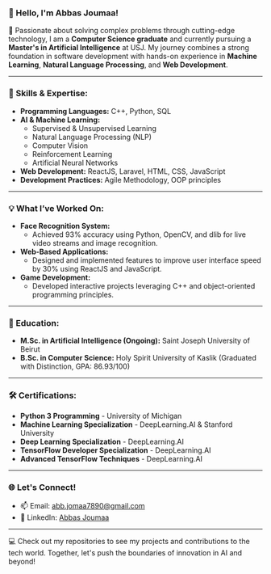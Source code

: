 ### 👋 Hello, I'm Abbas Joumaa!

🚀 Passionate about solving complex problems through cutting-edge technology, I am a **Computer Science graduate** and currently pursuing a **Master's in Artificial Intelligence** at USJ. My journey combines a strong foundation in software development with hands-on experience in **Machine Learning**, **Natural Language Processing**, and **Web Development**.

---

### 🌟 Skills & Expertise:
- **Programming Languages:** C++, Python, SQL
- **AI & Machine Learning:** 
  - Supervised & Unsupervised Learning
  - Natural Language Processing (NLP)
  - Computer Vision
  - Reinforcement Learning
  - Artificial Neural Networks
- **Web Development:** ReactJS, Laravel, HTML, CSS, JavaScript
- **Development Practices:** Agile Methodology, OOP principles

---

### 💡 What I’ve Worked On:
- **Face Recognition System:** 
  - Achieved 93% accuracy using Python, OpenCV, and dlib for live video streams and image recognition.
- **Web-Based Applications:**
  - Designed and implemented features to improve user interface speed by 30% using ReactJS and JavaScript.
- **Game Development:**
  - Developed interactive projects leveraging C++ and object-oriented programming principles.

---

### 📘 Education:
- **M.Sc. in Artificial Intelligence (Ongoing):** Saint Joseph University of Beirut
- **B.Sc. in Computer Science:** Holy Spirit University of Kaslik (Graduated with Distinction, GPA: 86.93/100)

---

### 🛠️ Certifications:
- **Python 3 Programming** - University of Michigan
- **Machine Learning Specialization** - DeepLearning.AI & Stanford University
- **Deep Learning Specialization** - DeepLearning.AI
- **TensorFlow Developer Specialization** - DeepLearning.AI
- **Advanced TensorFlow Techniques** - DeepLearning.AI

---

### 🌐 Let's Connect!
- 📫 Email: [abb.jomaa7890@gmail.com](mailto:abb.jomaa7890@gmail.com)
- 💼 LinkedIn: [Abbas Joumaa](https://www.linkedin.com/in/abbas-joumaa)

---

💻 Check out my repositories to see my projects and contributions to the tech world. Together, let's push the boundaries of innovation in AI and beyond!
